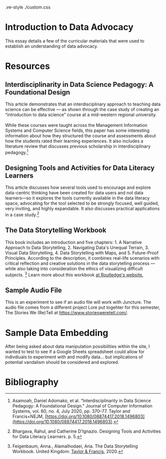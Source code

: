 .ve-style ./custom.css

<param ve-config 
       title="Data Advocacy"
       author="Lore"
       banner="https://tdwi.org/-/media/TDWI/TDWI/BITW/ConnectedPeopleBlue.jpg" 
       layout="vertical">

# Introduction to Data Advocacy

This essay details a few of the curricular materials that were used to establish an understanding of data advocacy.

# Resources

## Interdisciplinarity in Data Science Pedagogy: A Foundational Design

This article demonstrates that an interdisciplinary approach to teaching data science can be effective — as shown through the case study of creating an “introduction to data science” course at a mid-western regional university. <br><br>While these courses were taught across the Management Information Systems and Computer Science fields, this paper has some interesting information about how they structured the course and assessments about how the students rated their learning experiences. It also includes a literature review that discusses previous scholarship in interdisciplinary pedagogy.[^1]

<param ve-image label="Screenshot from Taylor & Francis Online" description="a screenshot of the webpage for the “Interdisciplinary in Data Science Pedagogy” webpage" license="Copyright © 2022 Informa UK Limited" url="https://lore3581.github.io/da4a-juncture/bibliography-essay/Interdisciplinarity-in-Data-Science-Pedagogy.png">

## Designing Tools and Activities for Data Literacy Learners

This article discusses how several tools used to encourage and explore data-centric thinking have been created for data users and not data learners—so it explores the tools currently available in the data literacy space, advocating for the tool selected to be strongly focused, well guided, very inviting, and highly expandable. It also discusses practical applications in a case study.[^3]

<param ve-iframe src="https://www.media.mit.edu/publications/designing-tools-and-activities-for-data-literacy-learners/">

<param ve-image label=”Figure 1 from Interdisciplinary in Data Science Pedagogy” description="Figure 1: informally mapping out some data tools to compare learn-ability and flexibility" license="Copyright 1995 by the Massachusetts Institute of Technology" url="https://lore3581.github.io/da4a-juncture/bibliography-essay/Designing-Tools-and-Activities-for-Data-Literacy-Learners.png">

## The Data Storytelling Workbook

This book includes an introduction and five chapters: 1. A Narrative Approach to Data Storytelling, 2. Navigating Data's Unequal Terrain, 3. Visual Data Storytelling, 4. Data Storytelling with Maps, and 5. Future-Proof Principles. According to the description, it combines real-life scenarios with critical reflection and creative solutions in the data storytelling process — while also taking into consideration the ethics of visualizing difficult subjects. [^4] Learn more about this workbook [at Routledge's website.](https://www.routledge.com/The-Data-Storytelling-Workbook/Feigenbaum-Alamalhodaei/p/book/9781138052116) 

<param ve-iframe src="https://books.google.com/books?id=ANLVDwAAQBAJ&newbks=0&lpg=PA1&pg=PA1&output=embed">

## Sample Audio File

This is an experiment to see if an audio file will work with Juncture. The audio file comes from a different project Lore put togehter for this semester, The Stories We (Re)Tell at https://www.storiesweretell.com/.

<param ve-iframe src="https://www.storiesweretell.com/objects/Lore-Alexa_11-22-22_192kbps.mp3">

# Sample Data Embedding

After being asked about data manipulation possibilities within the site, I wanted to test to see if a Google Sheets spreadsheet could allow for indivdiuals to experiment with and modify data... but implications of potential vandalism should be considered and explored. 

<param ve-iframe src="https://docs.google.com/spreadsheets/d/1mbv5ZHme7Oie4tV6M73CijV0ZtzOvAowpNSZfxUuIAI/edit?usp=sharing">

<param ve-image label=”Figure 1 from Interdisciplinary in Data Science Pedagogy” description="Figure 1: informally mapping out some data tools to compare learn-ability and flexibility" license="Copyright 1995 by the Massachusetts Institute of Technology" url="https://lore3581.github.io/da4a-juncture/bibliography-essay/Designing-Tools-and-Activities-for-Data-Literacy-Learners.png">

# Bibliography
[^1]: Asamoah, Daniel Adomako, et al. “Interdisciplinarity in Data Science Pedagogy: A Foundational Design.” Journal of Computer Information Systems, vol. 60, no. 4, July 2020, pp. 370–77. Taylor and Francis+NEJM, [https://doi.org/10.1080/08874417.2018.1496803](https://doi.org/10.1080/08874417.2018.1496803).
[^2]: Baumer, Ben. “A Data Science Course for Undergraduates: Thinking With Data.” The American Statistician, vol. 69, no. 4, Oct. 2015, pp. 334–42. Taylor and Francis+NEJM, [https://doi.org/10.1080/00031305.2015.1081105](https://doi.org/10.1080/00031305.2015.1081105). 
[^3]: Bhargava, Rahul, and Catherine D’Ignazio. Designing Tools and Activities for Data Literacy Learners. p. 5. 
[^4]: Feigenbaum, Anna., Alamalhodaei, Aria. The Data Storytelling Workbook. United Kingdom: [Taylor & Francis](https://www.routledge.com/The-Data-Storytelling-Workbook/Feigenbaum-Alamalhodaei/p/book/9781138052116), 2020. 
[^5]: Wang, Zezhong, et al. “Teaching Data Visualization and Storytelling with Data Comic Workshops | Extended Abstracts of the 2019 CHI Conference on Human Factors in Computing Systems.” ACM Conferences, [http://dl.acm.org/doi/10.1145/3290607.3299043](http://dl.acm.org/doi/10.1145/3290607.3299043). world. Accessed 13 Sept. 2022. 
[^6]
